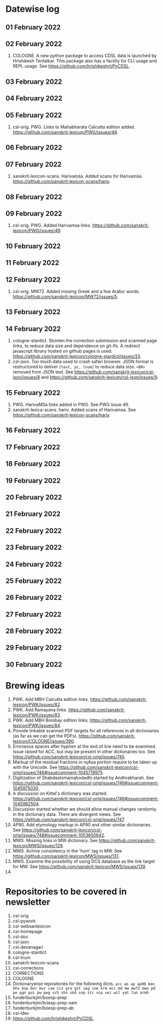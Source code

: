 # Datewise log

## 01 February 2022

## 02 February 2022

1. COLOGNE. A new python package to access CDSL data is launched by Hrishikesh Terdalkar. This package also has a facility for CLI usage and REPL usage. See https://github.com/hrishikeshrt/PyCDSL.

## 03 February 2022


## 04 February 2022


## 05 February 2022

1. csl-orig. PWG. Links to Mahabharata Calcutta edition added. https://github.com/sanskrit-lexicon/PWG/issues/48.

## 06 February 2022


## 07 February 2022

1. sanskrit-lexicon-scans. Harivaṃśa. Added scans for Harivaṃśa. https://github.com/sanskrit-lexicon-scans/hariv.

## 08 February 2022


## 09 February 2022

1. csl-orig. PWG. Added Harivamsa links. https://github.com/sanskrit-lexicon/PWG/issues/49.

## 10 February 2022


## 11 February 2022


## 12 February 2022

1. csl-orig. MW72. Added missing Greek and a few Arabic words. https://github.com/sanskrit-lexicon/MW72/issues/5.

## 13 February 2022


## 14 February 2022

1. cologne-stardict. Shorten the correction submission and scanned page links, to reduce data size and dependence on git-lfs. A redirect javascript library hosted on github pages is used. https://github.com/sanskrit-lexicon/cologne-stardict/issues/33.
2. csl-json. Too much data used to crash safari browser. JSON format is restructured to deliver `[text, pc, lnum]` to reduce data size. `<BR>` removed from JSON text. See https://github.com/sanskrit-lexicon/csl-json/issues/8 and https://github.com/sanskrit-lexicon/csl-json/issues/9.

## 15 February 2022

1. PWG. HarivaMSa links added in PWG. See PWG issue 49.
2. sanskrit-lexica-scans. hariv. Added scans of Harivamsa. See https://github.com/sanskrit-lexicon-scans/hariv.

## 16 February 2022

## 17 February 2022

## 18 February 2022


## 19 February 2022


## 20 February 2022


## 21 February 2022

## 22 February 2022

## 23 February 2022

## 24 February 2022


## 25 February 2022


## 26 February 2022


## 27 February 2022


## 28 February 2022


## 29 February 2022

## 30 February 2022


# Brewing ideas

1. PWK. Add MBH Calcutta edition links. https://github.com/sanskrit-lexicon/PWK/issues/82.
2. PWK. Add Ramayana links. https://github.com/sanskrit-lexicon/PWK/issues/83.
3. PWK. Add MBH Bombay edition links. https://github.com/sanskrit-lexicon/PWK/issues/84.
4. Provide linkable scanned PDF targets for all references in all dictionaries (as far as we can get the PDFs). https://github.com/sanskrit-lexicon/COLOGNE/issues/390.
5. Erroneous spaces after hyphen at the end of line need to be examined. Issue raised for ACC, but may be present in other dictionaries too. See https://github.com/sanskrit-lexicon/csl-orig/issues/745.
6. Markup of the residual fractions in nyAsa portion require to be taken up with the Unicode. See https://github.com/sanskrit-lexicon/csl-orig/issues/746#issuecomment-1045719975.
7. Digitization of Shabdastomamahodadhi started by Andhrabharati. See https://github.com/sanskrit-lexicon/csl-orig/issues/746#issuecomment-1045975030.
8. A discussion on Kittel's dictionary was started. https://github.com/sanskrit-lexicon/csl-orig/issues/746#issuecomment-1045982504.
9. Discussion started whether we should allow manual changes randomly in the dictionary data. There are divergent views. See https://github.com/sanskrit-lexicon/csl-orig/issues/747.
10. AP90. Add etymology markup in AP90 and other similar dictionaries. See https://github.com/sanskrit-lexicon/csl-orig/issues/748#issuecomment-1053650642.
11. MWS. Missing links in MW dictionary. See https://github.com/sanskrit-lexicon/MWS/issues/129.
12. MWS. Achive consistency in the 'hom' tag in MW. See https://github.com/sanskrit-lexicon/MWS/issues/131.
13. MWS. Examine the possibility of using DCS database as the link target for MW. See https://github.com/sanskrit-lexicon/MWS/issues/139.
14. 

# Repositories to be covered in newsletter

1. csl-orig
2. csl-pywork
3. csl-websanlexicon
4. csl-homepage
5. csl-doc
6. csl-json
7. csl-devanagari
8. cologne-stardict
9. csl-lnum
10. sanskrit-lexicon-scans
11. csl-corrections
12. CORRECTIONS
13. COLOGNE
14. Dictionarywise repositories for the following dicts. 
`acc ae ap ap90 ben bhs bop bor bur cae ccs gra gst ieg inm krm mci md mw mw72 mwe pd pe pgn pui pw pwg sch shs skd snp stc vcp vei wil yat lan armh`
15. funderburkjim/boesp-prep
16. funderburkjim/boesp-prep-sam
17. funderburkjim/boesp-prep-ab
18. csl-ldev
19. https://github.com/hrishikeshrt/PyCDSL
